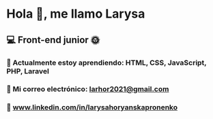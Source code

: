 # Hola 👋, me llamo Larysa
## 💻  Front-end junior 🌞
### 🌱 Actualmente estoy aprendiendo: HTML, CSS, JavaScript, PHP, Laravel
### 📧 Mi correo electrónico: larhor2021@gmail.com
### 🔗 www.linkedin.com/in/larysahoryanskapronenko

